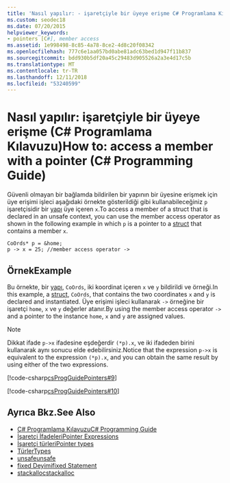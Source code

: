 ```yaml
---
title: 'Nasıl yapılır: - işaretçiyle bir üyeye erişme C# Programlama Kılavuzu'
ms.custom: seodec18
ms.date: 07/20/2015
helpviewer_keywords:
- pointers [C#], member access
ms.assetid: 1e998498-8c85-4a78-8ce2-4d8c20f08342
ms.openlocfilehash: 777c6e1aa057bd0abe81adc63bed1d947f11b837
ms.sourcegitcommit: bdd930b5df20a45c29483d905526a2a3e4d17c5b
ms.translationtype: MT
ms.contentlocale: tr-TR
ms.lasthandoff: 12/11/2018
ms.locfileid: "53240599"
---
```

# <a name="how-to-access-a-member-with-a-pointer-c-programming-guide"></a><span data-ttu-id="715d8-102">Nasıl yapılır: işaretçiyle bir üyeye erişme (C# Programlama Kılavuzu)</span><span class="sxs-lookup"><span data-stu-id="715d8-102">How to: access a member with a pointer (C# Programming Guide)</span></span>
<span data-ttu-id="715d8-103">Güvenli olmayan bir bağlamda bildirilen bir yapının bir üyesine erişmek için üye erişimi işleci aşağıdaki örnekte gösterildiği gibi kullanabileceğiniz `p` işaretçisidir bir [yapı](../../../csharp/language-reference/keywords/struct.md) üye içeren `x`.</span><span class="sxs-lookup"><span data-stu-id="715d8-103">To access a member of a struct that is declared in an unsafe context, you can use the member access operator as shown in the following example in which `p` is a pointer to a [struct](../../../csharp/language-reference/keywords/struct.md) that contains a member `x`.</span></span>  
  
```  
CoOrds* p = &home;  
p -> x = 25; //member access operator ->  
```  
  
## <a name="example"></a><span data-ttu-id="715d8-104">Örnek</span><span class="sxs-lookup"><span data-stu-id="715d8-104">Example</span></span>  
 <span data-ttu-id="715d8-105">Bu örnekte, bir [yapı](../../../csharp/language-reference/keywords/struct.md), `CoOrds`, iki koordinat içeren `x` ve `y` bildirildi ve örneği.</span><span class="sxs-lookup"><span data-stu-id="715d8-105">In this example, a [struct](../../../csharp/language-reference/keywords/struct.md), `CoOrds`, that contains the two coordinates `x` and `y` is declared and instantiated.</span></span> <span data-ttu-id="715d8-106">Üye erişimi işleci kullanarak `->` örneğine bir işaretçi `home`, `x` ve `y` değerler atanır.</span><span class="sxs-lookup"><span data-stu-id="715d8-106">By using the member access operator `->` and a pointer to the instance `home`, `x` and `y` are assigned values.</span></span>  
  
> [!NOTE]
>  <span data-ttu-id="715d8-107">Dikkat ifade `p->x` ifadesine eşdeğerdir `(*p).x`, ve iki ifadeden birini kullanarak aynı sonucu elde edebilirsiniz.</span><span class="sxs-lookup"><span data-stu-id="715d8-107">Notice that the expression `p->x` is equivalent to the expression `(*p).x`, and you can obtain the same result by using either of the two expressions.</span></span>  
  
 [!code-csharp[csProgGuidePointers#9](../../../csharp/programming-guide/unsafe-code-pointers/codesnippet/CSharp/how-to-access-a-member-with-a-pointer_1.cs)]  
  
 [!code-csharp[csProgGuidePointers#10](../../../csharp/programming-guide/unsafe-code-pointers/codesnippet/CSharp/how-to-access-a-member-with-a-pointer_2.cs)]  
  
## <a name="see-also"></a><span data-ttu-id="715d8-108">Ayrıca Bkz.</span><span class="sxs-lookup"><span data-stu-id="715d8-108">See Also</span></span>

- [<span data-ttu-id="715d8-109">C# Programlama Kılavuzu</span><span class="sxs-lookup"><span data-stu-id="715d8-109">C# Programming Guide</span></span>](../../../csharp/programming-guide/index.md)  
- [<span data-ttu-id="715d8-110">İşaretçi İfadeleri</span><span class="sxs-lookup"><span data-stu-id="715d8-110">Pointer Expressions</span></span>](../../../csharp/programming-guide/unsafe-code-pointers/pointer-expressions.md)  
- [<span data-ttu-id="715d8-111">İşaretçi türleri</span><span class="sxs-lookup"><span data-stu-id="715d8-111">Pointer types</span></span>](../../../csharp/programming-guide/unsafe-code-pointers/pointer-types.md)  
- [<span data-ttu-id="715d8-112">Türler</span><span class="sxs-lookup"><span data-stu-id="715d8-112">Types</span></span>](../../../csharp/language-reference/keywords/types.md)  
- [<span data-ttu-id="715d8-113">unsafe</span><span class="sxs-lookup"><span data-stu-id="715d8-113">unsafe</span></span>](../../../csharp/language-reference/keywords/unsafe.md)  
- [<span data-ttu-id="715d8-114">fixed Deyimi</span><span class="sxs-lookup"><span data-stu-id="715d8-114">fixed Statement</span></span>](../../../csharp/language-reference/keywords/fixed-statement.md)  
- [<span data-ttu-id="715d8-115">stackalloc</span><span class="sxs-lookup"><span data-stu-id="715d8-115">stackalloc</span></span>](../../../csharp/language-reference/keywords/stackalloc.md)
